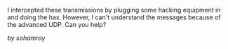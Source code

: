 I intercepted these transmissions by plugging some hacking equipment in and doing the hax. However, I can't understand the messages because of the advanced UDP. Can you help?

_by sohamroy_
